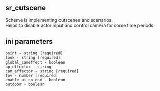 ## sr_cutscene

Scheme is implementing cutscenes and scenarios. <br/>
Helps to disable actor input and control camera for some time periods.

## ini parameters

```
point - string [required]
look - string [required]
global_cameffect - boolean
pp_effector - string
cam_effector - string [required]
fov - number [required]
enable_ui_on_end - boolean
outdoor - boolean
```
